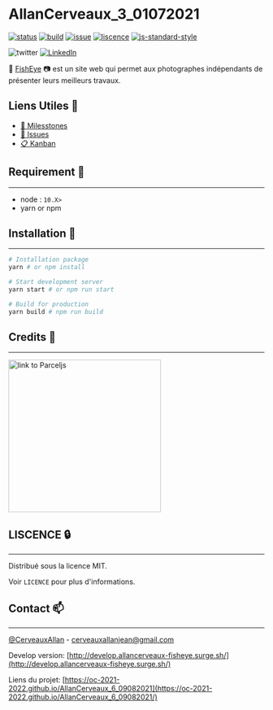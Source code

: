 # AllanCerveaux_3_01072021

[![status](https://img.shields.io/website?url=https%3A%2F%2Foc-2021-2022.github.io%2FAllanCerveaux_6_09082021%2F)](https://oc-2021-2022.github.io/AllanCerveaux_6_09082021/)
[![build](https://github.com/oc-2021-2022/AllanCerveaux_6_09082021/actions/workflows/deploy-to-gh-pages.yml/badge.svg)](https://github.com/oc-2021-2022/AllanCerveaux_6_09082021/actions/workflows/deploy-to-gh-pages.yml)
[![issue](https://img.shields.io/github/issues/oc-2021-2022/AllanCerveaux_6_09082021)](https://github.com/oc-2021-2022/AllanCerveaux_6_09082021/issues)
[![liscence](https://img.shields.io/github/license/oc-2021-2022/AllanCerveaux_6_09082021)](https://github.com/oc-2021-2022/AllanCerveaux_6_09082021/blob/main/LICENSE)
[![js-standard-style](https://img.shields.io/badge/code%20style-standard-brightgreen.svg)](http://standardjs.com)

![twitter](https://img.shields.io/twitter/url?style=social&url=https%3A%2F%2Ftwitter.com%2FCerveauxAllan)
[![LinkedIn](https://img.shields.io/badge/LinkedIn-0077B5?style=for-the-badge&logo=linkedin&logoColor=white&style=flat-square)](https://www.linkedin.com/in/allancerveaux/)

:camera_flash: [FishEye](https://oc-2021-2022.github.io/AllanCerveaux_6_09082021/) :camera: est un site web qui permet aux photographes indépendants de présenter leurs meilleurs travaux.

## Liens Utiles 📑
- [📜 Milesstones](https://github.com/oc-2021-2022/AllanCerveaux_6_09082021/milestones)
- [🔖  Issues](https://github.com/oc-2021-2022/AllanCerveaux_6_09082021/issues)
- [📋 Kanban](https://github.com/oc-2021-2022/AllanCerveaux_6_09082021/projects/1)

## Requirement 🧰 
___
- node : `10.X>`
- yarn or npm

## Installation 🚀
___
```bash
# Installation package
yarn # or npm install

# Start development server
yarn start # or npm run start

# Build for production
yarn build # npm run build

```

## Credits 📜
___
<a href="https://parceljs.org/"><img src="https://user-images.githubusercontent.com/19409/31321658-f6aed0f2-ac3d-11e7-8100-1587e676e0ec.png" alt="link to Parceljs" width=300 /></a>

## LISCENCE 🔒
___
Distribué sous la licence MIT. 

Voir `LICENCE` pour plus d'informations.

## Contact 📫
___
[@CerveauxAllan]("https://twitter.com/CerveauxAllan") - [cerveauxallanjean@gmail.com]("cerveauxallanjean@gmail.com")

Develop version: [http://develop.allancerveaux-fisheye.surge.sh/](http://develop.allancerveaux-fisheye.surge.sh/)

Liens du projet: [https://oc-2021-2022.github.io/AllanCerveaux_6_09082021](https://oc-2021-2022.github.io/AllanCerveaux_6_09082021/)
